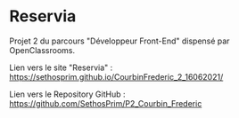 # Reservia

Projet 2 du parcours "Développeur Front-End" dispensé par OpenClassrooms.

Lien vers le site "Reservia" : https://sethosprim.github.io/CourbinFrederic_2_16062021/

Lien vers le Repository GitHub : https://github.com/SethosPrim/P2_Courbin_Frederic